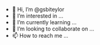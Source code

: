 - 👋 Hi, I’m @gsbiteylor
- 👀 I’m interested in ...
- 🌱 I’m currently learning ...
- 💞️ I’m looking to collaborate on ...
- 📫 How to reach me ...

<!---
gsbiteylor/gsbiteylor is a ✨ special ✨ repository because its `README.md` (this file) appears on your GitHub profile.
You can click the Preview link to take a look at your changes.
--->
